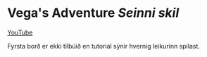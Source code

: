 # Vega's Adventure _Seinni skil_
[YouTube](https://youtu.be/4GrGt3u7aT0)

Fyrsta borð er ekki tilbúið en tutorial sýnir hvernig leikurinn spilast.

